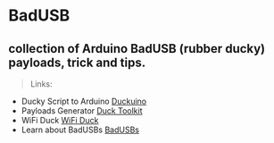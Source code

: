 # BadUSB
## collection of Arduino BadUSB (rubber ducky) payloads, trick and tips.

> Links:
- Ducky Script to Arduino [Duckuino](https://d4n5h.github.io/Duckuino/)   
- Payloads Generator [Duck Toolkit](https://ducktoolkit.com/)
- WiFi Duck [WiFi Duck](https://wifiduck.com/)
- Learn about BadUSBs [BadUSBs](https://learnbadusb.com/)